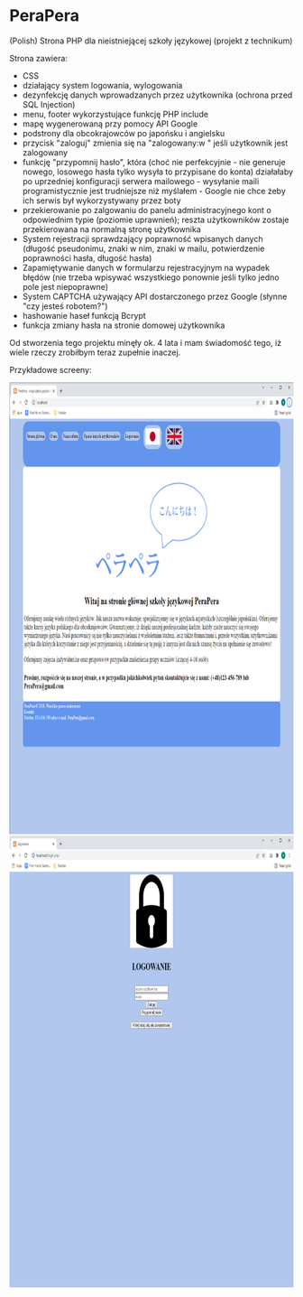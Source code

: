 # PeraPera
(Polish) Strona PHP dla nieistniejącej szkoły językowej (projekt z technikum)

Strona zawiera:
  - CSS
  - działający system logowania, wylogowania
  - dezynfekcję danych wprowadzanych przez użytkownika (ochrona przed SQL Injection)
  - menu, footer wykorzystujące funkcję PHP include
  - mapę wygenerowaną przy pomocy API Google
  - podstrony dla obcokrajowców po japońsku i angielsku
  - przycisk "zaloguj" zmienia się na "zalogowany:w <nazwa konta>" jeśli użytkownik jest zalogowany
  - funkcję "przypomnij hasło", która (choć nie perfekcyjnie - nie generuje nowego, losowego hasła tylko wysyła to przypisane do konta) działałaby
    po uprzedniej konfiguracji serwera mailowego - wysyłanie maili programistycznie jest trudniejsze niż myślałem - Google nie chce żeby ich serwis był wykorzystywany przez boty
  - przekierowanie po zalgowaniu do panelu administracyjnego kont o odpowiednim typie (poziomie uprawnień);
    reszta użytkowników zostaje przekierowana na normalną stronę użytkownika
  - System rejestracji sprawdzający poprawność wpisanych danych (długość pseudonimu, znaki w nim, znaki w mailu, potwierdzenie poprawności hasła, długość hasła)
  - Zapamiętywanie danych w formularzu rejestracyjnym na wypadek błędów (nie trzeba wpisywać wszystkiego ponownie jeśli tylko jedno pole jest niepoprawne)
  - System CAPTCHA używający API dostarczonego przez Google (słynne "czy jesteś robotem?")
  - hashowanie haseł funkcją Bcrypt
  - funkcja zmiany hasła na stronie domowej użytkownika
  
  Od stworzenia tego projektu minęły ok. 4 lata i mam świadomość tego, iż wiele rzeczy zrobiłbym teraz zupełnie inaczej.

  Przykładowe screeny:
  
  <img src="https://raw.githubusercontent.com/AdrianKlessa/PeraPera/main/screen1.PNG" width="800" height="800" />
  
  <img src="https://raw.githubusercontent.com/AdrianKlessa/PeraPera/main/screen2.PNG" width="800" height="800" />
